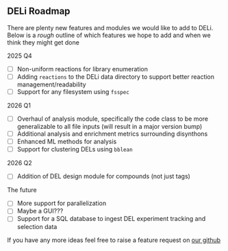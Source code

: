## DELi Roadmap

There are plenty new features and modules we would like to add to DELi.
Below is a *rough* outline of which features we hope to add and when we think they might get done

2025 Q4
- [ ] Non-uniform reactions for library enumeration
- [ ] Adding `reactions` to the DELi data directory to support better reaction management/readability
- [ ] Support for any filesystem using `fsspec`

2026 Q1
- [ ] Overhaul of analysis module, specifically the code class to be more generalizable to all file inputs (will result in a major version bump)
- [ ] Additional analysis and enrichment metrics surrounding disynthons
- [ ] Enhanced ML methods for analysis
- [ ] Support for clustering DELs using ``bblean``

2026 Q2
- [ ] Addition of DEL design module for compounds (not just tags)

The future
- [ ] More support for parallelization
- [ ] Maybe a GUI???
- [ ] Support for a SQL database to ingest DEL experiment tracking and selection data

If you have any more ideas feel free to raise a feature request on [our github](https://github.com/Popov-Lab-UNC/DELi)
